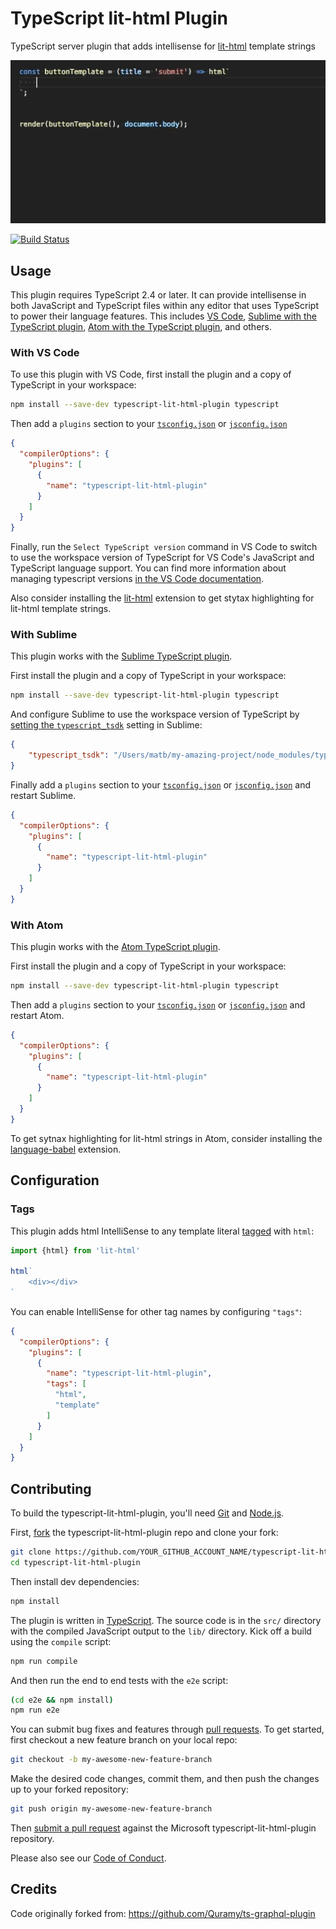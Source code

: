 # TypeScript lit-html Plugin

TypeScript server plugin that adds intellisense for [lit-html](https://github.com/PolymerLabs/lit-html) template strings

![](documentation/preview.gif)

[![Build Status](https://travis-ci.org/Microsoft/typescript-lit-html-plugin.svg?branch=master)](https://travis-ci.org/Microsoft/typescript-lit-html-plugin)

## Usage
This plugin requires TypeScript 2.4 or later. It can provide intellisense in both JavaScript and TypeScript files within any editor that uses TypeScript to power their language features. This includes [VS Code](https://code.visualstudio.com), [Sublime with the TypeScript plugin](https://github.com/Microsoft/TypeScript-Sublime-Plugin), [Atom with the TypeScript plugin](https://atom.io/packages/atom-typescript), and others. 

### With VS Code
To use this plugin with VS Code, first install the plugin and a copy of TypeScript in your workspace:

```bash
npm install --save-dev typescript-lit-html-plugin typescript
```

Then add a `plugins` section to your [`tsconfig.json`](http://www.typescriptlang.org/docs/handbook/tsconfig-json.html) or [`jsconfig.json`](https://code.visualstudio.com/Docs/languages/javascript#_javascript-project-jsconfigjson)

```json
{
  "compilerOptions": {
    "plugins": [
      {
        "name": "typescript-lit-html-plugin"
      }
    ]
  }
}
```

Finally, run the `Select TypeScript version` command in VS Code to switch to use the workspace version of TypeScript for VS Code's JavaScript and TypeScript language support. You can find more information about managing typescript versions [in the VS Code documentation](https://code.visualstudio.com/Docs/languages/typescript#_using-newer-typescript-versions).

Also consider installing the [lit-html](https://marketplace.visualstudio.com/items?itemName=bierner.lit-html) extension to get stytax highlighting for lit-html template strings.


### With Sublime
This plugin works with the [Sublime TypeScript plugin](https://github.com/Microsoft/TypeScript-Sublime-Plugin).

First install the plugin and a copy of TypeScript in your workspace:

```bash
npm install --save-dev typescript-lit-html-plugin typescript
```

And configure Sublime to use the workspace version of TypeScript by [setting the `typescript_tsdk`](https://github.com/Microsoft/TypeScript-Sublime-Plugin#note-using-different-versions-of-typescript) setting in Sublime:

```json
{
	"typescript_tsdk": "/Users/matb/my-amazing-project/node_modules/typescript/lib"
}
```

Finally add a `plugins` section to your [`tsconfig.json`](http://www.typescriptlang.org/docs/handbook/tsconfig-json.html) or [`jsconfig.json`](https://code.visualstudio.com/Docs/languages/javascript#_javascript-project-jsconfigjson) and restart Sublime.

```json
{
  "compilerOptions": {
    "plugins": [
      {
        "name": "typescript-lit-html-plugin"
      }
    ]
  }
}
```

### With Atom
This plugin works with the [Atom TypeScript plugin](https://atom.io/packages/atom-typescript).

First install the plugin and a copy of TypeScript in your workspace:

```bash
npm install --save-dev typescript-lit-html-plugin typescript
```

Then add a `plugins` section to your [`tsconfig.json`](http://www.typescriptlang.org/docs/handbook/tsconfig-json.html) or [`jsconfig.json`](https://code.visualstudio.com/Docs/languages/javascript#_javascript-project-jsconfigjson) and restart Atom.

```json
{
  "compilerOptions": {
    "plugins": [
      {
        "name": "typescript-lit-html-plugin"
      }
    ]
  }
}
```

To get sytnax highlighting for lit-html strings in Atom, consider installing the [language-babel](https://atom.io/packages/language-babel) extension.


## Configuration

### Tags
This plugin adds html IntelliSense to any template literal [tagged](https://developer.mozilla.org/en-US/docs/Web/JavaScript/Reference/Template_literals) with `html`:

```js
import {html} from 'lit-html'

html`
    <div></div>
`
```

You can enable IntelliSense for other tag names by configuring `"tags"`:

```json
{
  "compilerOptions": {
    "plugins": [
      {
        "name": "typescript-lit-html-plugin",
        "tags": [
          "html",
          "template"
        ]
      }
    ]
  }
}
```

## Contributing

To build the typescript-lit-html-plugin, you'll need [Git](https://git-scm.com/downloads) and [Node.js](https://nodejs.org/).

First, [fork](https://help.github.com/articles/fork-a-repo/) the typescript-lit-html-plugin repo and clone your fork:

```bash
git clone https://github.com/YOUR_GITHUB_ACCOUNT_NAME/typescript-lit-html-plugin.git
cd typescript-lit-html-plugin
```

Then install dev dependencies:

```bash
npm install
```

The plugin is written in [TypeScript](http://www.typescriptlang.org). The source code is in the `src/` directory with the compiled JavaScript output to the `lib/` directory. Kick off a build using the `compile` script:

```bash
npm run compile
```

And then run the end to end tests with the `e2e` script:

```bash
(cd e2e && npm install)
npm run e2e
```

You can submit bug fixes and features through [pull requests](https://help.github.com/articles/about-pull-requests/). To get started, first checkout a new feature branch on your local repo:

```bash
git checkout -b my-awesome-new-feature-branch
```

Make the desired code changes, commit them, and then push the changes up to your forked repository:

```bash
git push origin my-awesome-new-feature-branch
```

Then [submit a pull request](https://help.github.com/articles/creating-a-pull-request/
) against the Microsoft typescript-lit-html-plugin repository.

Please also see our [Code of Conduct](CODE_OF_CONDUCT.md).


## Credits

Code originally forked from: https://github.com/Quramy/ts-graphql-plugin